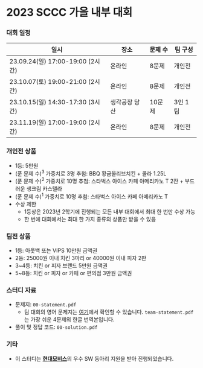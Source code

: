 # 2023 SCCC 가을 내부 대회

### 대회 일정

| 일시                             | 장소          | 문제 수 | 팀 구성 |
| -------------------------------- | ------------- | ------- | ------- |
| 23.09.24(일) 17:00-19:00 (2시간) | 온라인        | 8문제   | 개인전  |
| 23.10.07(토) 19:00-21:00 (2시간) | 온라인        | 8문제   | 개인전  |
| 23.10.15(일) 14:30-17:30 (3시간) | 생각공장 당산 | 10문제  | 3인 1팀 |
| 23.11.19(일) 17:00-19:00 (2시간) | 온라인        | 8문제   | 개인전  |

### 개인전 상품

* 1등: 5만원
* (푼 문제 수)<sup>3</sup> 가중치로 3명 추첨: BBQ 황금올리브치킨 + 콜라 1.25L
* (푼 문제 수)<sup>2</sup> 가중치로 10명 추첨: 스타벅스 아이스 카페 아메리카노 T 2잔 + 부드러운 생크림 카스텔라
* (푼 문제 수)<sup>1</sup> 가중치로 10명 추첨: 스타벅스 아이스 카페 아메리카노 T
* 수상 제한
  * 1등상은 2023년 2학기에 진행되는 모든 내부 대회에서 최대 한 번만 수상 가능
  * 한 번에 대회에서는 최대 한 가지 종류의 상품만 받을 수 있음

### 팀전 상품

* 1등: 아웃백 또는 VIPS 10만원 금액권
* 2등: 25000원 이내 치킨 3마리 or 40000원 이내 피자 2판
* 3~4등: 치킨 or 피자 브랜드 5만원 금액권
* 5~8등: 치킨 or 피자 or 카페 or 편의점 3만원 금액권

### 스터디 자료

* 문제지: `00-statement.pdf`
  * 팀 대회의 영어 문제지는 [여기](https://codeforces.com/gym/103373/attachments/download/14574/statements.pdf)에서 확인할 수 있습니다. `team-statement.pdf`는 가장 쉬운 4문제의 한글 번역본입니다.
* 풀이 및 정답 코드: `00-solution.pdf`

### 기타

* 이 스터디는 [**현대모비스**](https://www.mobis.co.kr/kr/index.do)의 우수 SW 동아리 지원을 받아 진행되었습니다.

